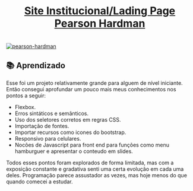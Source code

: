 <h1 align="center"><a href="https://site-institucional-pearson-hardman.vercel.app/">Site Institucional/Lading Page Pearson Hardman</a></h1>

<br>
<a href="https://ibb.co/zZZQ9zK"><img src="https://i.ibb.co/HqqBwjm/pearson-hardman.png" alt="pearson-hardman" border="0"></a>

<h2> 📚 Aprendizado</h2>
<p>
Esse foi um projeto relativamente grande para alguem de nível iniciante. Então consegui aprofundar um pouco mais meus conhecimentos nos pontos a seguir:

<ul>
  <li>Flexbox.</li>
  <li>Erros sintáticos e semânticos.</li>
  <li>Uso dos seletores corretos em regras CSS.</li>
  <li>Importação de fontes.</li>
  <li>Importar recursos como icones do bootstrap.</li>
  <li>Responsivo para celulares.</li>
  <li>Nocões de Javascript para front end para funções como menu hamburguer e apresentar o conteudo em slides.</li>
</ul>   
  
Todos esses pontos foram explorados de forma limitada, mas com a exposição constante e gradativa senti uma certa evolução em cada uma deles. Programação parece assustador as vezes, mas hoje menos do que quando comecei a estudar.
<br>


</p>

 

 
 

